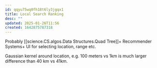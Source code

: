 ```yaml
---
id: qqyu75wq0fh18t6ly3jgqx1
title: Local Search Ranking
desc: ""
updated: 2025-01-26T11:56
created: 1642875787318
---
```


Probably [[science.CS.algos.Data Structures.Quad Tree]]+ Recommender Systems+
UI for selecting location, range etc.

Gaussian kernel around location, e.g. 100 meters vs 1km is much larger difference than 40 km vs 41km.



